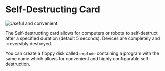 # Self-Destructing Card

![Useful and convenient.](item:computronics:oc_parts@6)

The Self-destructing card allows for computers or robots to self-destruct after a specified duration (default 5 seconds). Devices are completely and irreversibly destroyed.

You can create a floppy disk called `explode` containing a program with the same name  which allows for convenient and highly configurable self-destruction. 
